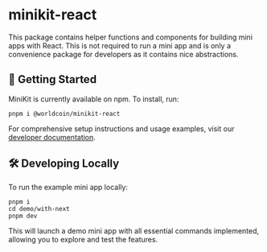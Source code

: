 # minikit-react

This package contains helper functions and components for building mini apps with React. This is not required to run a mini app and is only a convenience package for developers as it contains nice abstractions.

## 🚀 Getting Started

MiniKit is currently available on npm. To install, run:

```
pnpm i @worldcoin/minikit-react
```

For comprehensive setup instructions and usage examples, visit our [developer documentation](https://docs.world.org/mini-apps).

## 🛠 ️Developing Locally

To run the example mini app locally:

```
pnpm i
cd demo/with-next
pnpm dev
```

This will launch a demo mini app with all essential commands implemented, allowing you to explore and test the features.
